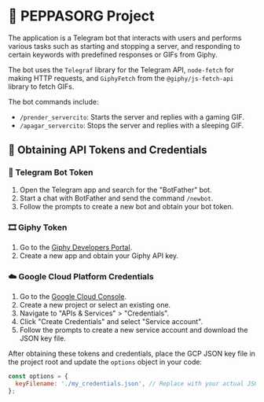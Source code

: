 # 🚀 PEPPASORG Project

The application is a Telegram bot that interacts with users and performs various tasks such as starting and stopping a server, and responding to certain keywords with predefined responses or GIFs from Giphy. 

The bot uses the `Telegraf` library for the Telegram API, `node-fetch` for making HTTP requests, and `GiphyFetch` from the `@giphy/js-fetch-api` library to fetch GIFs.

The bot commands include:

- `/prender_servercito`: Starts the server and replies with a gaming GIF.
- `/apagar_servercito`: Stops the server and replies with a sleeping GIF.

## 🔑 Obtaining API Tokens and Credentials

### 🤖 Telegram Bot Token

1. Open the Telegram app and search for the "BotFather" bot.
2. Start a chat with BotFather and send the command `/newbot`.
3. Follow the prompts to create a new bot and obtain your bot token.

### 🎞️ Giphy Token

1. Go to the [Giphy Developers Portal](https://developers.giphy.com/).
2. Create a new app and obtain your Giphy API key.

### ☁️ Google Cloud Platform Credentials

1. Go to the [Google Cloud Console](https://console.cloud.google.com/).
2. Create a new project or select an existing one.
3. Navigate to "APIs & Services" > "Credentials".
4. Click "Create Credentials" and select "Service account".
5. Follow the prompts to create a new service account and download the JSON key file.

After obtaining these tokens and credentials, place the GCP JSON key file in the project root and update the `options` object in your code:

```javascript
const options = {
  keyFilename: './my_credentials.json', // Replace with your actual JSON key file name
};